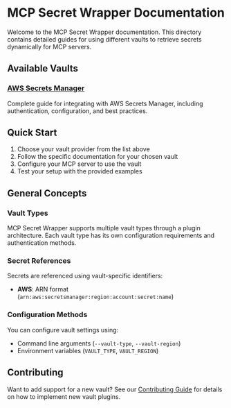 # MCP Secret Wrapper Documentation

Welcome to the MCP Secret Wrapper documentation. This directory contains detailed guides for using different vaults to retrieve secrets dynamically for MCP servers.

## Available Vaults

### [AWS Secrets Manager](./vaults/aws.md)
Complete guide for integrating with AWS Secrets Manager, including authentication, configuration, and best practices.

## Quick Start

1. Choose your vault provider from the list above
2. Follow the specific documentation for your chosen vault
3. Configure your MCP server to use the vault
4. Test your setup with the provided examples

## General Concepts

### Vault Types
MCP Secret Wrapper supports multiple vault types through a plugin architecture. Each vault type has its own configuration requirements and authentication methods.

### Secret References
Secrets are referenced using vault-specific identifiers:
- **AWS**: ARN format (`arn:aws:secretsmanager:region:account:secret:name`)

### Configuration Methods
You can configure vault settings using:
- Command line arguments (`--vault-type`, `--vault-region`)
- Environment variables (`VAULT_TYPE`, `VAULT_REGION`)

## Contributing

Want to add support for a new vault? See our [Contributing Guide](../CONTRIBUTING.md) for details on how to implement new vault plugins.
